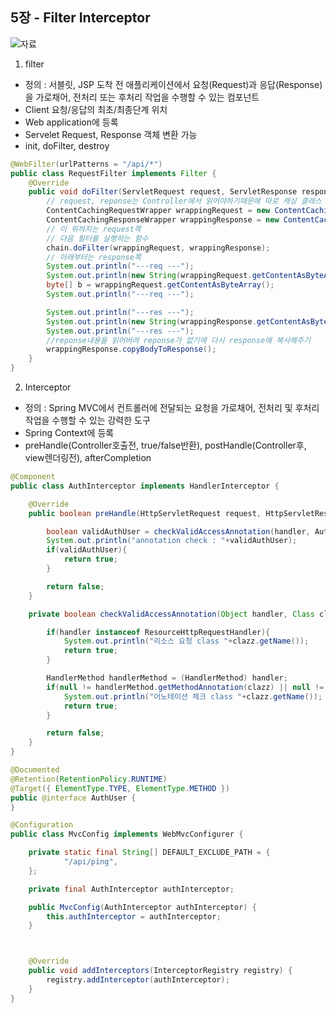 ## 5장 - Filter Interceptor

![자료](https://github.com/kps990515/Spring/blob/main/5%EC%9E%A5/filter.png)

1. filter
- 정의 : 서블릿, JSP 도착 전 애플리케이션에서 요청(Request)과 응답(Response)을 가로채어, 전처리 또는 후처리 작업을 수행할 수 있는 컴포넌트
- Client 요청/응답의 최초/최종단계 위치
- Web application에 등록
- Servelet Request, Response 객체 변환 가능
- init, doFilter, destroy

```java
@WebFilter(urlPatterns = "/api/*")
public class RequestFilter implements Filter {
    @Override
    public void doFilter(ServletRequest request, ServletResponse response, FilterChain chain) throws IOException, ServletException {
        // request, reponse는 Controller에서 읽어야하기때문에 따로 캐싱 클래스 사용해서 캐싱 사용
        ContentCachingRequestWrapper wrappingRequest = new ContentCachingRequestWrapper((HttpServletRequest)request);
        ContentCachingResponseWrapper wrappingResponse = new ContentCachingResponseWrapper((HttpServletResponse) response);
        // 이 위까지는 request쪽
        // 다음 필터를 실행하는 함수
        chain.doFilter(wrappingRequest, wrappingResponse);
        // 아래부터는 response쪽
        System.out.println("---req ---");
        System.out.println(new String(wrappingRequest.getContentAsByteArray(),"UTF-8"));
        byte[] b = wrappingRequest.getContentAsByteArray();
        System.out.println("---req ---");

        System.out.println("---res ---");
        System.out.println(new String(wrappingResponse.getContentAsByteArray(),"UTF-8"));
        System.out.println("---res ---");
        //reponse내용을 읽어버려 reponse가 없기에 다시 response에 복사해주기
        wrappingResponse.copyBodyToResponse();
    }
}
```

2. Interceptor
- 정의 : Spring MVC에서 컨트롤러에 전달되는 요청을 가로채어, 전처리 및 후처리 작업을 수행할 수 있는 강력한 도구
- Spring Context에 등록
- preHandle(Controller호출전, true/false반환), postHandle(Controller후, view렌더링전), afterCompletion


```java
@Component
public class AuthInterceptor implements HandlerInterceptor {

    @Override
    public boolean preHandle(HttpServletRequest request, HttpServletResponse response, Object handler) throws Exception {

        boolean validAuthUser = checkValidAccessAnnotation(handler, AuthUser.class);
        System.out.println("annotation check : "+validAuthUser);
        if(validAuthUser){
            return true;
        }

        return false;
    }

    private boolean checkValidAccessAnnotation(Object handler, Class clazz) {

        if(handler instanceof ResourceHttpRequestHandler){
            System.out.println("리소스 요청 class "+clazz.getName());
            return true;
        }

        HandlerMethod handlerMethod = (HandlerMethod) handler;
        if(null != handlerMethod.getMethodAnnotation(clazz) || null != handlerMethod.getBeanType().getAnnotation(clazz)){
            System.out.println("어노테이션 체크 class "+clazz.getName());
            return true;
        }

        return false;
    }
}
```


```java
@Documented
@Retention(RetentionPolicy.RUNTIME)
@Target({ ElementType.TYPE, ElementType.METHOD })
public @interface AuthUser {
}
```

```java
@Configuration
public class MvcConfig implements WebMvcConfigurer {

    private static final String[] DEFAULT_EXCLUDE_PATH = {
            "/api/ping",
    };

    private final AuthInterceptor authInterceptor;

    public MvcConfig(AuthInterceptor authInterceptor) {
        this.authInterceptor = authInterceptor;
    }



    @Override
    public void addInterceptors(InterceptorRegistry registry) {
        registry.addInterceptor(authInterceptor);
    }
}
```
